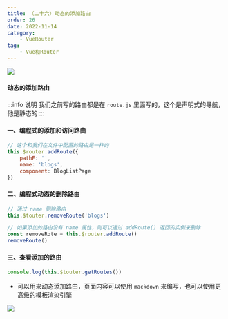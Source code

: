 ```yaml
---
title: （二十六）动态的添加路由
order: 26
date: 2022-11-14
category:
    - VueRouter
tag: 
    - Vue和Router
---
```


![](https://image.zswei.xyz/img/202211142324895.png)

#### 动态的添加路由
:::info 说明
我们之前写的路由都是在 `route.js` 里面写的，这个是声明式的导航，他是静态的
:::

#### 一、编程式的添加和访问路由
```js
// 这个和我们在文件中配置的路由是一样的
this.$router.addRoute({
    pathF: '',
    name: 'blogs',
    component: BlogListPage
})
```

#### 二、编程式动态的删除路由
```js
// 通过 name 删除路由
this.$touter.removeRoute('blogs')

// 如果添加的路由没有 name 属性，则可以通过 addRoute() 返回的实例来删除
const removeRote = this.$router.addRoute()
removeRoute()
```


#### 三、查看添加的路由
```js
console.log(this.$touter.getRoutes())
```

- 可以用来动态添加路由，页面内容可以使用 `mackdown`  来编写，也可以使用更高级的模板渲染引擎

![](https://image.zswei.xyz/img/202211142113873.png)